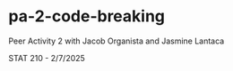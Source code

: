 # pa-2-code-breaking
Peer Activity 2 with Jacob Organista and Jasmine Lantaca

STAT 210 - 2/7/2025

